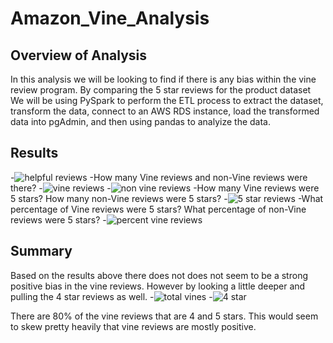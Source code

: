 <!-- Overview of the analysis: Explain the purpose of this analysis.

Results: Using bulleted lists and images of DataFrames as support, address the following 

Summary: In your summary, state if there is any positivity bias for reviews in the Vine program. Use the results of your analysis to support your statement. Then, provide one additional analysis that you could do with the dataset to support your statement. -->

# Amazon_Vine_Analysis

## Overview of Analysis

In this analysis we will be looking to find if there is any bias within the vine review program. By comparing the 5 star reviews for the product dataset We will be using PySpark to perform the ETL process to extract the dataset, transform the data, connect to an AWS RDS instance, load the transformed data into pgAdmin, and then using pandas to analyize the data.  

## Results

-![helpful reviews]('\Resources\helpful_reviews.png')
-How many Vine reviews and non-Vine reviews were there?
-![vine reviews]('\Resources\vine_reviews')
-![non vine reviews]('\Resources\non_vine_reviews')
-How many Vine reviews were 5 stars? How many non-Vine reviews were 5 stars?
-![5 star reviews]('\Resources\5_star_reviews')
-What percentage of Vine reviews were 5 stars? What percentage of non-Vine reviews were 5 stars?
-![percent vine reviews]('\Resources\percent_vine_reviews)

## Summary

Based on the results above there does not does not seem to be a strong positive bias in the vine reviews. However by looking a little deeper and pulling the 4 star reviews as well.
    -![total vines]('\Resources\total_vine)
    -![4 star]('\Resources\4_star_reviews)

There are 80% of the vine reviews that are 4 and 5 stars. This would seem to skew pretty heavily that vine reviews are mostly positive. 